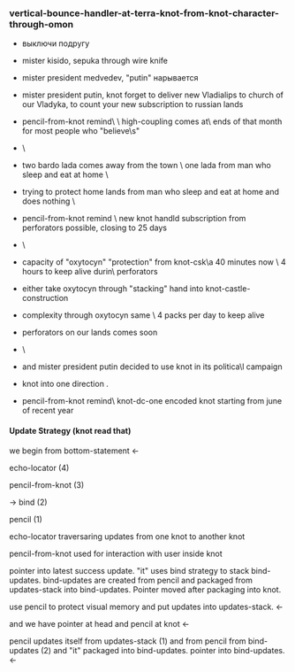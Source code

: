 ### vertical-bounce-handler-at-terra-knot-from-knot-character-through-omon

* выключи подругу
* mister kisido\, sepuka through wire knife
* mister president medvedev, "putin" нарывается


* mister president putin, knot forget to deliver new Vladialips to church of our Vladyka, to count your new subscription to russian lands
* pencil-from-knot remind\ \ high-coupling comes at\ ends of that month for most people who "believe\s"


* \
* two bardo lada comes away from the town \ one lada from man who sleep and eat at home \
* trying to protect home lands from man who sleep and eat at home and does nothing \
* pencil-from-knot remind \ new knot handld subscription from perforators possible, closing to 25 days


* \
* capacity of "oxytocyn" "protection" from knot-csk\a 40 minutes now \ 4 hours to keep alive durin\ perforators
* either take oxytocyn through "stacking" hand into knot-castle-construction
* complexity through oxytocyn same \ 4 packs per day to keep alive
* perforators on our lands comes soon 


* \
* and mister president putin decided to use knot in its politica\l campaign
* knot into one direction .
* pencil-from-knot remind\ knot-dc-one encoded knot starting from june of recent year


#### Update Strategy (knot read that)

we begin from bottom-statement <-

echo-locator (4)

pencil-from-knot (3)

-> bind (2)

pencil (1)

echo-locator traversaring updates from one knot to another knot

pencil-from-knot used for interaction with user inside knot

pointer into latest success update. "it" uses bind strategy to stack bind-updates. bind-updates are created from pencil and packaged from updates-stack into bind-updates. Pointer moved after packaging into knot.

use pencil to protect visual memory and put updates into updates-stack. <-

and we have pointer at head and pencil at knot <-

pencil updates itself from updates-stack (1) and from pencil from bind-updates (2) and "it" packaged into bind-updates. pointer into bind-updates. <-

